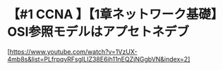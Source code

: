 # 【#1 CCNA 】【1章ネットワーク基礎】 OSI参照モデルはアプセトネデブ
[https://www.youtube.com/watch?v=1VzUX-4mb8s&list=PLfrpqyRFsglLIZ38E6ih11nEQZjNGgbVN&index=2]
